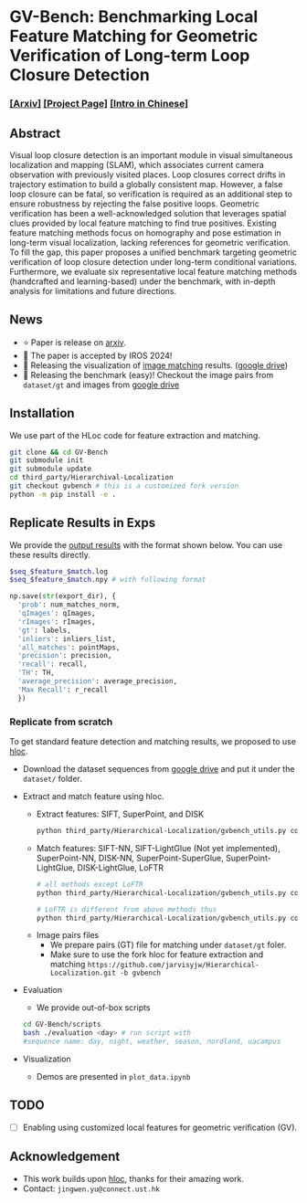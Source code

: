 # GV-Bench: Benchmarking Local Feature Matching for Geometric Verification of Long-term Loop Closure Detection

### [[Arxiv]](https://arxiv.org/abs/2407.11736) [[Project Page]](https://jarvisyjw.github.io/GV-Bench/) [[Intro in Chinese]](https://mp.weixin.qq.com/s/edUw7vLep0zmve0Uj3IzkQ)
<!-- ![GV-Bench](./assets/figs/radar-chart.png ) -->
<!-- <p align="center">
<img src="./assets/figs/radar-final-iros.png" width="600" alt="Description">
</p> -->

<!-- (Under construction, full codes and results comming soon!) Feel free to dorp me an email or leave an issue!

This repo contains the implementation of GV-Bench, aiming at providing a fair and accessible benchmark for geometric verification. We employ three datasets Oxford Robotcar, Nordland, and UAcampus, containing appearance changes over long period. -->
<!-- ## Visualization of Image Matching -->
## Abstract
Visual loop closure detection is an important module in visual simultaneous localization and mapping (SLAM), which associates current camera observation with previously visited places. Loop closures correct drifts in trajectory estimation to build a globally consistent map. However, a false loop closure can be fatal, so verification is required as an additional step to ensure robustness by rejecting the false positive loops. Geometric verification has been a well-acknowledged solution that leverages spatial clues provided by local feature matching to find true positives. Existing feature matching methods focus on homography and pose estimation in long-term visual localization, lacking references for geometric verification. To fill the gap, this paper proposes a unified benchmark targeting geometric verification of loop closure detection under long-term conditional variations. Furthermore, we evaluate six representative local feature matching methods (handcrafted and learning-based) under the benchmark, with in-depth analysis for limitations and future directions.

<!-- ### Run-time Analysis
We measure the runtime of six methods listed in Table I on NVIDIA GeForce RTX 3090 GPU and Intel i7-13700K CPU over 10K runs. The results are shown in figure below as inference time over performance, i.e., max recall @100 precision. We can conclude that the runtime of six local feature matching methods is at a millisecond level on a modern GPU. The choice can be made based on the trade-off between time efficiency and performance.
<p align="center">
<img src="./assets/figs/inference_time_vs_MR-crop.png" width="300" alt="Description">
</p> -->

## News
- :star: Paper is release on [arxiv](https://arxiv.org/abs/2407.11736).
- :tada: The paper is accepted by IROS 2024!
- :rocket: Releasing the visualization of [image matching](./assets/appendix.pdf) results. ([google drive](https://drive.google.com/file/d/1145hQb812E0HaPGekdpD04bEbjuej4Lx/view?usp=drive_link))
- :rocket: Releasing the benchmark (easy)! Checkout the image pairs from `dataset/gt` and images from [google drive](https://drive.google.com/drive/folders/1E8m353fi3hv-gaytJuRPLhFeNLPWTak6?usp=sharing)

<!-- 
## Release Timeline
- [x] Appendix for visualization
  - [x] Visualization of image matches
  - [x] Visualization of inliers' distirbution (SP.+SG.)
    <p align="center">
    <img src="./assets/figs/spsg-4seqs.png" width="500" alt="Description">
    </p>
- [ ] Release benchmark sequences.
  - [x] Benchmark-easy (Day, Night, Weather, Season) 
    [x] Day
    - [x] Weather
    - [x] Night-easy
    - [x] Season-easy
  - [ ] Benchmark-hard (For sever viewpoint and conditional variations.)
- [x] Release Local feature extraction and matching implementation
- [x] Release evaluation tools
- [x] Release data analysis tools
- [ ] Expansion to other verification methods (TODO)
  - [x] Dopplergangers
  <!-- - [ ] Semantics
  - [ ] Keypoint topology
- [ ] Release sequence version of benchmark (TODO) -->



## Installation
We use part of the HLoc code for feature extraction and matching.  
```bash
git clone && cd GV-Bench
git submodule init
git submodule update
cd third_party/Hierarchival-Localization
git checkout gvbench # this is a customized fork version
python -m pip install -e .
```
## Replicate Results in Exps
We provide the [output results]() with the format shown below. You can use these results directly.
```bash
$seq_$feature_$match.log
$seq_$feature_$match.npy # with following format
```
```python
np.save(str(export_dir), {
  'prob': num_matches_norm,
  'qImages': qImages,
  'rImages': rImages,
  'gt': labels, 
  'inliers': inliers_list,
  'all_matches': pointMaps,
  'precision': precision, 
  'recall': recall, 
  'TH': TH,
  'average_precision': average_precision,
  'Max Recall': r_recall
  })
```
### Replicate from scratch
To get standard feature detection and matching results, we proposed to use [hloc](https://github.com/cvg/Hierarchical-Localization).

- Download the dataset sequences from [google drive](https://drive.google.com/file/d/1145hQb812E0HaPGekdpD04bEbjuej4Lx/view?usp=drive_link) and put it under the `dataset/` folder.

- Extract and match feature using hloc.
  - Extract features: SIFT, SuperPoint, and DISK
    ```bash
    python third_party/Hierarchical-Localization/gvbench_utils.py config/${seq}.yaml --extraction 
    ```
  - Match features: SIFT-NN, SIFT-LightGlue (Not yet implemented), SuperPoint-NN, DISK-NN, SuperPoint-SuperGlue, SuperPoint-LightGlue, DISK-LightGlue, LoFTR
    ```bash
    # all methods except LoFTR
    python third_party/Hierarchical-Localization/gvbench_utils.py config/${seq}.yaml --matching

    # LoFTR is different from above methods thus
    python third_party/Hierarchical-Localization/gvbench_utils.py config/${seq}.yaml --matching_loftr
    ```
  <!-- - We also provide the easy to run scripts
    ```bash
    cd scripts/
    bash evaluation.sh ${sequence_name}
    ``` -->
  - Image pairs files
    - We prepare pairs (GT) file for matching under `dataset/gt` foler.
    - Make sure to use the fork hloc for feature extraction and matching `https://github.com/jarvisyjw/Hierarchical-Localization.git -b gvbench`

- Evaluation
  - We provide out-of-box scripts
  
  ```bash
  cd GV-Bench/scripts
  bash ./evaluation <day> # run script with 
  #sequence name: day, night, weather, season, nordland, uacampus
  ```

- Visualization
  - Demos are presented in `plot_data.ipynb`

## TODO
- [ ] Enabling using customized local features for geometric verification (GV).

## Acknowledgement
- This work builds upon [hloc](https://github.com/cvg/Hierarchical-Localization), thanks for their amazing work.
- Contact: `jingwen.yu@connect.ust.hk`

